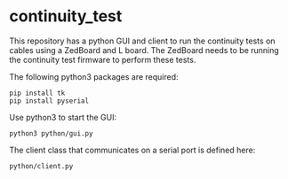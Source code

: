 # continuity_test

This repository has a python GUI and client to run the continuity tests on cables using a ZedBoard and L board.
The ZedBoard needs to be running the continuity test firmware to perform these tests.

The following python3 packages are required:
```
pip install tk
pip install pyserial
```

Use python3 to start the GUI:
```
python3 python/gui.py
```

The client class that communicates on a serial port is defined here:
```
python/client.py
```

